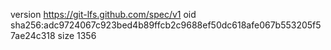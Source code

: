 version https://git-lfs.github.com/spec/v1
oid sha256:adc9724067c923bed4b89ffcb2c9688ef50dc618afe067b553205f57ae24c318
size 1356
